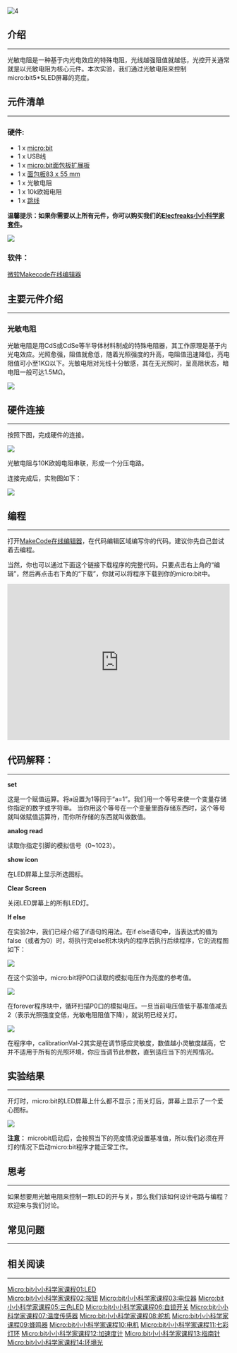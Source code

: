 ![4](https://i.imgur.com/MwngMAi.jpg)

## 介绍  
---

光敏电阻是一种基于内光电效应的特殊电阻，光线越强阻值就越低，光控开关通常就是以光敏电阻为核心元件。本次实验，我们通过光敏电阻来控制micro:bit5*5LED屏幕的亮度。


## 元件清单  
---

### 硬件:  

- 1 x [micro:bit](http://www.elecfreaks.com/estore/bbc-micro-bit-board-for-coding-programming.html)
- 1 x USB线
- 1 x [micro:bit面包板扩展板](http://www.elecfreaks.com/estore/microbit-breadboard-adapter.html)
- 1 x [面包板83 x 55 mm](http://www.elecfreaks.com/estore/transparent-breadboard-83-55-mm.html)
- 1 x 光敏电阻
- 1 x 10k欧姆电阻
- 1 x [跳线](http://www.elecfreaks.com/estore/breadborad-jumper-wire-65pcs-pack.html)

**温馨提示：如果你需要以上所有元件，你可以购买我们的[Elecfreaks小小科学家套件](https://item.taobao.com/item.htm?spm=a1z10.1-c-s.w4024-17803785896.2.18dc3f94XOgpWg&id=562837851877&scene=taobao_shop)。**


![](https://i.imgur.com/W4tseua.jpg)

### 软件：  

[微软Makecode在线编辑器](https://makecode.microbit.org/)


## 主要元件介绍  
---

### 光敏电阻

光敏电阻是用CdS或CdSe等半导体材料制成的特殊电阻器，其工作原理是基于内光电效应。光照愈强，阻值就愈低，随着光照强度的升高，电阻值迅速降低，亮电阻值可小至1KΩ以下。光敏电阻对光线十分敏感，其在无光照时，呈高阻状态，暗电阻一般可达1.5MΩ。  

![](https://i.imgur.com/jS03zGQ.jpg)


## 硬件连接  
---

按照下图，完成硬件的连接。

![](https://i.imgur.com/FtQDhiS.jpg)

光敏电阻与10K欧姆电阻串联，形成一个分压电路。

连接完成后，实物图如下：

![](https://i.imgur.com/TMd3Fq8.jpg)


## 编程  
---

打开[MakeCode在线编辑器](https://makecode.microbit.org/)，在代码编辑区域编写你的代码。建议你先自己尝试着去编程。

当然，你也可以通过下面这个链接下载程序的完整代码。只要点击右上角的“编辑”，然后再点击右下角的“下载”，你就可以将程序下载到你的micro:bit中。

<div style="position:relative;height:0;padding-bottom:70%;overflow:hidden;"><iframe style="position:absolute;top:0;left:0;width:100%;height:100%;" src="https://makecode.microbit.org/#pub:_K8xitbM9LPMk" frameborder="0" sandbox="allow-popups allow-forms allow-scripts allow-same-origin"></iframe></div>


## 代码解释：
---

**set**

这是一个赋值运算。将a设置为1等同于“a=1”。我们用一个等号来使一个变量存储你指定的数字或字符串。
当你用这个等号在一个变量里面存储东西时，这个等号就叫做赋值运算符，而你所存储的东西就叫做数值。

**analog read**

读取你指定引脚的模拟信号（0~1023）。

**show icon**

在LED屏幕上显示所选图标。

**Clear Screen**

关闭LED屏幕上的所有LED灯。

**If else**

在实验2中，我们已经介绍了if语句的用法。在if else语句中，当表达式的值为false（或者为0）时，将执行完else积木块内的程序后执行后续程序，它的流程图如下：

![](https://i.imgur.com/E5Xi2Uu.jpg)

在这个实验中，micro:bit将P0口读取的模拟电压作为亮度的参考值。

![](https://i.imgur.com/Tck85NO.jpg)

在forever程序块中，循环扫描P0口的模拟电压。一旦当前电压值低于基准值减去2（表示光照强度变低，光敏电阻阻值下降），就说明已经关灯。 

![](https://i.imgur.com/K8tmDxV.jpg)

在程序中，calibrationVal-2其实是在调节感应灵敏度，数值越小灵敏度越高，它并不适用于所有的光照环境，你应当调节此参数，直到适应当下的光照情况。


## 实验结果  
---

开灯时，micro:bit的LED屏幕上什么都不显示；而关灯后，屏幕上显示了一个爱心图标。

![](https://i.imgur.com/1Xu4lBR.gif)

**注意：**
microbit启动后，会按照当下的亮度情况设置基准值，所以我们必须在开灯的情况下启动micro:bit程序才能正常工作。


## 思考  
---

如果想要用光敏电阻来控制一颗LED的开与关，那么我们该如何设计电路与编程？欢迎来与我们讨论。


## 常见问题
---


## 相关阅读  
---

[Micro:bit小小科学家课程01:LED](/Micro_bit_Starter_Kit_Lesson_01_LED_CN/)              
[Micro:bit小小科学家课程02:按钮](/Micro_bit_Starter_Kit_Lesson_02_Button_CN/)
[Micro:bit小小科学家课程03:电位器](/Micro_bit_Starter_Kit_Lesson_03_Trimpot_CN/)
[Micro:bit小小科学家课程05:三色LED](/Micro_bit_Starter_Kit_Lesson_05_RGB_LED_CN/)
[Micro:bit小小科学家课程06:自锁开关](/Micro_bit_Starter_Kit_Lesson_06_Self_lock_Switch_CN/)
[Micro:bit小小科学家课程07:温度传感器](/Micro_bit_Starter_Kit_Lesson_07_Temperature_Sensor_CN/)
[Micro:bit小小科学家课程08:舵机](/Micro_bit_Starter_Kit_Lesson_08_Servo_CN/)
[Micro:bit小小科学家课程09:蜂鸣器](/Micro_bit_Starter_Kit_Lesson_09_Buzzer_CN/)
[Micro:bit小小科学家课程10:电机](/Micro_bit_Starter_Kit_Lesson_10_Motor_CN/)
[Micro:bit小小科学家课程11:七彩灯环](/Micro_bit_Starter_Kit_Lesson_11_Rainbow_LED_CN/)
[Micro:bit小小科学家课程12:加速度计](/Micro_bit_Starter_Kit_Lesson_12_Accelerometer_CN/)
[Micro:bit小小科学家课程13:指南针](/Micro_bit_Starter_Kit_Lesson_13_Compass_CN/)
[Micro:bit小小科学家课程14:环境光](/Micro_bit_Starter_Kit_Lesson_14_Ambient_Light_CN/)

